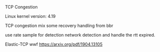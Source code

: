 TCP Congestion

Linux kernel version: 4.19

TCP congestion
mix some recovery handling from bbr

use rate sample for detection network detection and handle the rtt expired.

Elastic-TCP
wwf
https://arxiv.org/pdf/1904.13105
